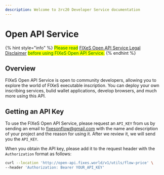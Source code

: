```yaml
---
description: Welcome to 𝔉rc20 Developer Service documentation
---
```


# Open API Service

{% hint style="info" %}
<mark style="color:green;">Please read</mark> [FIXeS Open API Service Legal Disclaimer](legal-disclaimer.md) <mark style="color:green;">before using FIXeS Open API Service.</mark>
{% endhint %}

## Overview

FIXeS Open API Service is open to community developers, allowing you to explore the world of FIXeS executable inscription. You can deploy your own inscribing services, bulid wallet applications, develop browsers, and much more using this API.

## Getting an API Key

To use the FIXeS Open API Service, please request an `API_KEY` from us by sending an email to [fixesonflow@gmail.com](mailto:fixesonflow@gmail.com) with the name and description of your project and the reason for using it. After we review it, we will send you the `API_KEY`.

When you obtain the API key, please add it to the request header with the `Authorization` format as follows:

```bash
curl --location 'http://open-api.fixes.world/v1/utils/flow-price' \
--header 'Authorization: Bearer YOUR_API_KEY'
```

